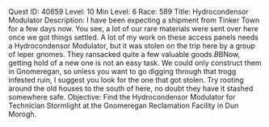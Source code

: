 Quest ID: 40859
Level: 10
Min Level: 6
Race: 589
Title: Hydrocondensor Modulator
Description: I have been expecting a shipment from Tinker Town for a few days now. You see, a lot of our rare materials were sent over here once we got things settled. A lot of my work on these access panels needs a Hydrocondensor Modulator, but it was stolen on the trip here by a group of leper gnomes. They ransacked quite a few valuable goods.$B$BNow, getting hold of a new one is not an easy task. We could only construct them in Gnomeregan, so unless you want to go digging through that trogg infested ruin, I suggest you look for the one that got stolen. Try rooting around the old houses to the south of here, no doubt they have it stashed somewhere safe.
Objective: Find the Hydrocondensor Modulator for Technician Stormlight at the Gnomeregan Reclamation Facility in Dun Morogh.

